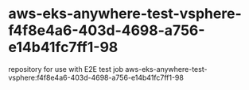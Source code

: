 # aws-eks-anywhere-test-vsphere-f4f8e4a6-403d-4698-a756-e14b41fc7ff1-98
repository for use with E2E test job aws-eks-anywhere-test-vsphere:f4f8e4a6-403d-4698-a756-e14b41fc7ff1-98
